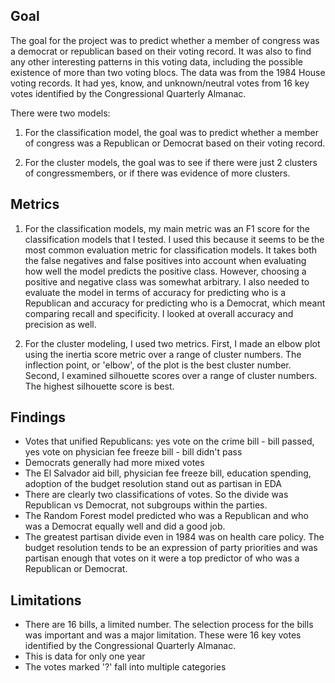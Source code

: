 ## Goal

The goal for the project was to predict whether a member of congress was a democrat or republican based on their voting record. It was also to find any other interesting patterns in this voting data, including the possible existence of more than two voting blocs. The data was from the 1984 House voting records. It had yes, know, and unknown/neutral votes from 16 key votes identified by the Congressional Quarterly Almanac.

There were two models:

1. For the classification model, the goal was to predict whether a member of congress was a Republican or Democrat based on their voting record. 

2. For the cluster models, the goal was to see if there were just 2 clusters of congressmembers, or if there was evidence of more clusters.



## Metrics

1. For the classification models, my main metric was an F1 score for the classification models that I tested. I used this because it seems to be the most common evaluation metric for classification models. It takes both the false negatives and false positives into account when evaluating how well the model predicts the positive class. However, choosing a positive and negative class was somewhat arbitrary. I also needed to evaluate the model in terms of accuracy for predicting who is a Republican and accuracy for predicting who is a Democrat, which meant comparing recall and specificity. I looked at overall accuracy and precision as well.


2. For the cluster modeling, I used two metrics. First, I made an elbow plot using the inertia score metric over a range of cluster numbers. The inflection point, or 'elbow', of the plot is the best cluster number. Second, I examined silhouette scores over a range of cluster numbers. The highest silhouette score is best.


## Findings

- Votes that unified Republicans: yes vote on the crime bill - bill passed, yes vote on physician fee freeze bill - bill didn't pass
- Democrats generally had more mixed votes
- The El Salvador aid bill, physician fee freeze bill, education spending, adoption of the budget resolution stand out as partisan in EDA
- There are clearly two classifications of votes. So the divide was Republican vs Democrat, not subgroups within the parties.
- The Random Forest model predicted who was a Republican and who was a Democrat equally well and did a good job.
- The greatest partisan divide even in 1984 was on health care policy. The budget resolution tends to be an expression of party priorities and was partisan enough that votes on it were a top predictor of who was a Republican or Democrat.


## Limitations

- There are 16 bills, a limited number. The selection process for the bills was important and was a major limitation. These were 16 key votes identified by the Congressional Quarterly Almanac.
- This is data for only one year
- The votes marked '?' fall into multiple categories
